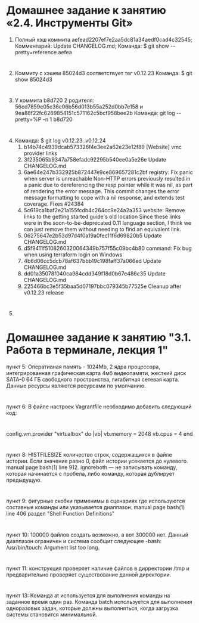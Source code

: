 # Домашнее задание к занятию «2.4. Инструменты Git»
1. Полный хэш коммита aefead2207ef7e2aa5dc81a34aedf0cad4c32545;
   Комментарий:  Update CHANGELOG.md;
   Команда: $ git show --pretty=reference aefea
#
2. Коммиту с хэшем 85024d3 соответствует тег v0.12.23
   Команда: $ git show 85024d3
#
3. У коммита b8d720 2 родителя: 56cd7859e05c36c06b56d013b55a252d0bb7e158 и 9ea88f22fc6269854151c571162c5bcf958bee2b
   Команда: git log --pretty=%P -n 1 b8d720
#
4. Команда: $ git log v0.12.23..v0.12.24
   1) b14b74c4939dcab573326f4e3ee2a62e23e12f89
      [Website] vmc provider links
   2) 3f235065b9347a758efadc92295b540ee0a5e26e 
      Update CHANGELOG.md
   3) 6ae64e247b332925b872447e9ce869657281c2bf 
      registry: Fix panic when server is unreachable
      Non-HTTP errors previously resulted in a panic due to dereferencing the
      resp pointer while it was nil, as part of rendering the error message.
      This commit changes the error message formatting to cope with a nil
      response, and extends test coverage.
      Fixes #24384
   4) 5c619ca1baf2e21a155fcdb4c264cc9e24a2a353
      website: Remove links to the getting started guide's old location
      Since these links were in the soon-to-be-deprecated 0.11 language section, I
      think we can just remove them without needing to find an equivalent link.
   5) 06275647e2b53d97d4f0a19a0fec11f6d69820b5
      Update CHANGELOG.md
   6) d5f9411f5108260320064349b757f55c09bc4b80
      command: Fix bug when using terraform login on Windows
   7) 4b6d06cc5dcb78af637bbb19c198faff37a066ed
      Update CHANGELOG.md
   8) dd01a35078f040ca984cdd349f18d0b67e486c35
      Update CHANGELOG.md
   9) 225466bc3e5f35baa5d07197bbc079345b77525e
      Cleanup after v0.12.23 release
#
5.  






# Домашнее задание к занятию "3.1. Работа в терминале, лекция 1"
пункт 5: Оперативная память - 1024Mb, 2 ядра процессора, интегрированная графическая карта 4мб видеопамяти, жесткий диск SATA-0 64 ГБ свободного пространства, гигабитная сетевая карта. Данные ресурсы являются ресурсами по умолчанию.
#
пункт 6:  В файле настроек Vagrantfile необходимо добавить следующий код:
#
config.vm.provider "virtualbox" do |vb|
  vb.memory = 2048
  vb.cpus = 4
end
#
пункт 8: HISTFILESIZE количество строк, содержащихся в файле истории. Если значение равно 0, файл истории усекается до нулевого.
manual page bash(1) line 912.
ignoreboth — не записывать команду, которая начинается с пробела, либо команду, которая дублирует предыдущую.
#
пункт 9: фигурные скобки применимы в сценариях где используются составные команды или указывается диаппазон.
manual page bash(1) line 406      раздел "Shell Function Definitions"
#
пункт 10: 100000 файлов создать возможно, а вот 300000 нет. 
Данный диаппазон ограничен и система сообщит следующее -bash: /usr/bin/touch: Argument list too long.
#
пункт 11: конструкция проверяет наличие файлов в дирректории /tmp и предварительно проверяет существование данной директории.
#
пункт 13: Команда at используется для выполнения команды на заданное время один раз. Команда batch используется для выполнения одноразовых задач, которые должны выполняться, когда загрузка системы становится минимальной.
